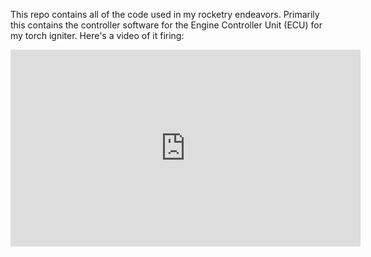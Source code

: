 This repo contains all of the code used in my rocketry endeavors. Primarily this contains the controller software for the Engine Controller Unit (ECU) for my torch igniter. Here's a video of it firing:
<iframe width="560" height="315" src="https://www.youtube.com/embed/-9BFntb9QIs" title="YouTube video player" frameborder="0" allow="accelerometer; autoplay; clipboard-write; encrypted-media; gyroscope; picture-in-picture" allowfullscreen></iframe>